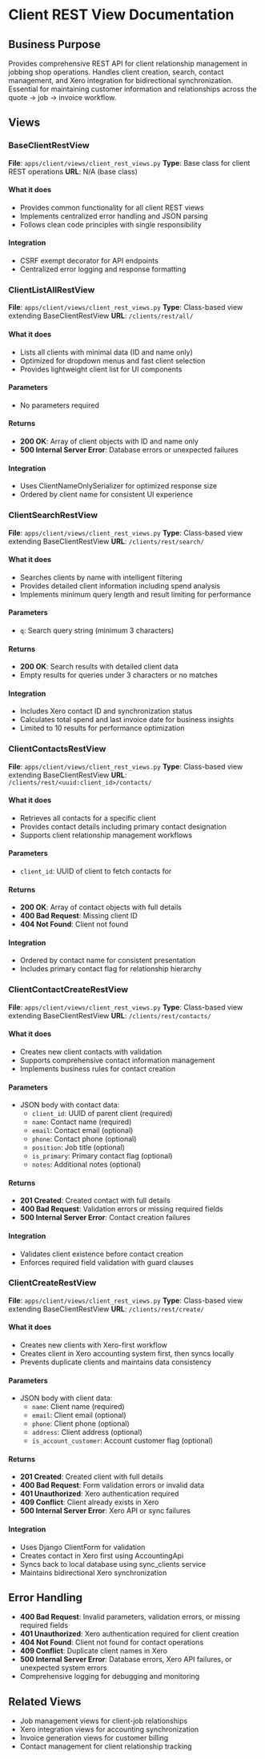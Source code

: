 # Client REST View Documentation

## Business Purpose
Provides comprehensive REST API for client relationship management in jobbing shop operations. Handles client creation, search, contact management, and Xero integration for bidirectional synchronization. Essential for maintaining customer information and relationships across the quote → job → invoice workflow.

## Views

### BaseClientRestView
**File**: `apps/client/views/client_rest_views.py`
**Type**: Base class for client REST operations
**URL**: N/A (base class)

#### What it does
- Provides common functionality for all client REST views
- Implements centralized error handling and JSON parsing
- Follows clean code principles with single responsibility

#### Integration
- CSRF exempt decorator for API endpoints
- Centralized error logging and response formatting

### ClientListAllRestView
**File**: `apps/client/views/client_rest_views.py`
**Type**: Class-based view extending BaseClientRestView
**URL**: `/clients/rest/all/`

#### What it does
- Lists all clients with minimal data (ID and name only)
- Optimized for dropdown menus and fast client selection
- Provides lightweight client list for UI components

#### Parameters
- No parameters required

#### Returns
- **200 OK**: Array of client objects with ID and name only
- **500 Internal Server Error**: Database errors or unexpected failures

#### Integration
- Uses ClientNameOnlySerializer for optimized response size
- Ordered by client name for consistent UI experience

### ClientSearchRestView
**File**: `apps/client/views/client_rest_views.py`
**Type**: Class-based view extending BaseClientRestView
**URL**: `/clients/rest/search/`

#### What it does
- Searches clients by name with intelligent filtering
- Provides detailed client information including spend analysis
- Implements minimum query length and result limiting for performance

#### Parameters
- `q`: Search query string (minimum 3 characters)

#### Returns
- **200 OK**: Search results with detailed client data
- Empty results for queries under 3 characters or no matches

#### Integration
- Includes Xero contact ID and synchronization status
- Calculates total spend and last invoice date for business insights
- Limited to 10 results for performance optimization

### ClientContactsRestView
**File**: `apps/client/views/client_rest_views.py`
**Type**: Class-based view extending BaseClientRestView
**URL**: `/clients/rest/<uuid:client_id>/contacts/`

#### What it does
- Retrieves all contacts for a specific client
- Provides contact details including primary contact designation
- Supports client relationship management workflows

#### Parameters
- `client_id`: UUID of client to fetch contacts for

#### Returns
- **200 OK**: Array of contact objects with full details
- **400 Bad Request**: Missing client ID
- **404 Not Found**: Client not found

#### Integration
- Ordered by contact name for consistent presentation
- Includes primary contact flag for relationship hierarchy

### ClientContactCreateRestView
**File**: `apps/client/views/client_rest_views.py`
**Type**: Class-based view extending BaseClientRestView
**URL**: `/clients/rest/contacts/`

#### What it does
- Creates new client contacts with validation
- Supports comprehensive contact information management
- Implements business rules for contact creation

#### Parameters
- JSON body with contact data:
  - `client_id`: UUID of parent client (required)
  - `name`: Contact name (required)
  - `email`: Contact email (optional)
  - `phone`: Contact phone (optional)
  - `position`: Job title (optional)
  - `is_primary`: Primary contact flag (optional)
  - `notes`: Additional notes (optional)

#### Returns
- **201 Created**: Created contact with full details
- **400 Bad Request**: Validation errors or missing required fields
- **500 Internal Server Error**: Contact creation failures

#### Integration
- Validates client existence before contact creation
- Enforces required field validation with guard clauses

### ClientCreateRestView
**File**: `apps/client/views/client_rest_views.py`
**Type**: Class-based view extending BaseClientRestView
**URL**: `/clients/rest/create/`

#### What it does
- Creates new clients with Xero-first workflow
- Creates client in Xero accounting system first, then syncs locally
- Prevents duplicate clients and maintains data consistency

#### Parameters
- JSON body with client data:
  - `name`: Client name (required)
  - `email`: Client email (optional)
  - `phone`: Client phone (optional)
  - `address`: Client address (optional)
  - `is_account_customer`: Account customer flag (optional)

#### Returns
- **201 Created**: Created client with full details
- **400 Bad Request**: Form validation errors or invalid data
- **401 Unauthorized**: Xero authentication required
- **409 Conflict**: Client already exists in Xero
- **500 Internal Server Error**: Xero API or sync failures

#### Integration
- Uses Django ClientForm for validation
- Creates contact in Xero first using AccountingApi
- Syncs back to local database using sync_clients service
- Maintains bidirectional Xero synchronization

## Error Handling
- **400 Bad Request**: Invalid parameters, validation errors, or missing required fields
- **401 Unauthorized**: Xero authentication required for client creation
- **404 Not Found**: Client not found for contact operations
- **409 Conflict**: Duplicate client names in Xero
- **500 Internal Server Error**: Database errors, Xero API failures, or unexpected system errors
- Comprehensive logging for debugging and monitoring

## Related Views
- Job management views for client-job relationships
- Xero integration views for accounting synchronization
- Invoice generation views for customer billing
- Contact management for client relationship tracking
